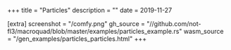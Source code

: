 +++
title = "Particles" 
description = "" 
date = 2019-11-27

[extra] 
screenshot = "/comfy.png" 
gh_source = "//github.com/not-fl3/macroquad/blob/master/examples/particles_example.rs" 
wasm_source = "/gen_examples/particles_particles.html" 
+++
